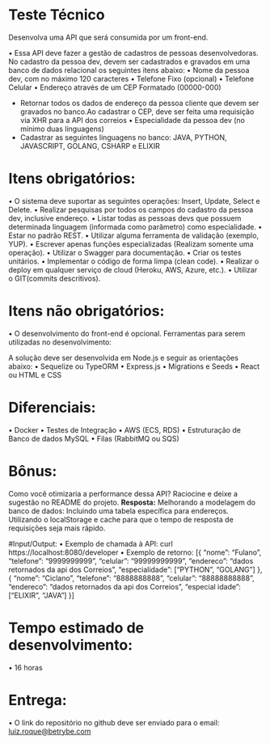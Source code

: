 # Teste Técnico
Desenvolva uma API que será consumida por um front-end.

• Essa API deve fazer a gestão de cadastros de pessoas desenvolvedoras.
No cadastro da pessoa dev, devem ser cadastrados e gravados em uma banco de dados
relacional os seguintes itens abaixo:
• Nome da pessoa dev, com no máximo 120 caracteres
• Telefone Fixo (opcional)
• Telefone Celular
• Endereço através de um CEP Formatado (00000-000)
- Retornar todos os dados de endereço da pessoa cliente que devem ser gravados no
banco.Ao cadastrar o CEP, deve ser feita uma requisição via XHR para a API dos
correios
• Especialidade da pessoa dev (no mínimo duas linguagens)
- Cadastrar as seguintes linguagens no banco: JAVA, PYTHON, JAVASCRIPT, GOLANG,
CSHARP e ELIXIR

# Itens obrigatórios:
• O sistema deve suportar as seguintes operações: Insert, Update, Select e Delete.
• Realizar pesquisas por todos os campos do cadastro da pessoa dev, inclusive endereço.
• Listar todas as pessoas devs que possuem determinada linguagem (informada como
parâmetro) como especialidade.
• Estar no padrão REST.
• Utilizar alguma ferramenta de validação (exemplo, YUP).
• Escrever apenas funções especializadas (Realizam somente uma operação).
• Utilizar o Swagger para documentação.
• Criar os testes unitários.
• Implementar o código de forma limpa (clean code).
• Realizar o deploy em qualquer serviço de cloud (Heroku, AWS, Azure, etc.).
• Utilizar o GIT(commits descritivos).

# Itens não obrigatórios:
• O desenvolvimento do front-end é opcional.
Ferramentas para serem utilizadas no desenvolvimento:

A solução deve ser desenvolvida em Node.js e seguir as orientações abaixo:
• Sequelize ou TypeORM
• Express.js
• Migrations e Seeds
• React ou HTML e CSS

# Diferenciais:
• Docker
• Testes de Integração
• AWS (ECS, RDS)
• Estruturação de Banco de dados MySQL
• Filas (RabbitMQ ou SQS)

# Bônus:
Como você otimizaria a performance dessa API? Raciocine e deixe a sugestão no README do projeto.
**Resposta:**
Melhorando a modelagem do banco de dados: Incluindo uma tabela específica para endereços.
Utilizando o localStorage e cache para que o tempo de resposta de requisições seja mais rápido.

#Input/Output:
• Exemplo de chamada à API:
curl https://localhost:8080/developer
• Exemplo de retorno:
[{
“nome”: “Fulano”,
“telefone”: “9999999999”,
“celular”: “99999999999”,
“endereco”: “dados retornados da api dos Correios”,
“especialidade”: [“PYTHON”, “GOLANG”]
},
{
“nome”: “Ciclano”,
“telefone”: “8888888888”,
“celular”: “88888888888”,
“endereco”: “dados retornados da api dos Correios”,
“especial
idade”: [“ELIXIR”, “JAVA”]
}]

# Tempo estimado de desenvolvimento:
• 16 horas

# Entrega:
• O link do repositório no github deve ser enviado para o email:
luiz.roque@betrybe.com

